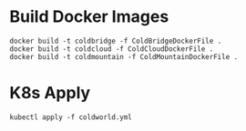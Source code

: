 # Build Docker Images

    docker build -t coldbridge -f ColdBridgeDockerFile .
    docker build -t coldcloud -f ColdCloudDockerFile .
    docker build -t coldmountain -f ColdMountainDockerFile .

# K8s Apply

    kubectl apply -f coldworld.yml
